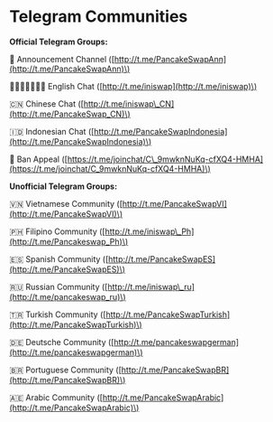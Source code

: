 # Telegram Communities

**Official Telegram Groups:** 

📣 Announcement Channel \([http://t.me/PancakeSwapAnn](http://t.me/PancakeSwapAnn)\) 

🏴󐁧󐁢󐁥󐁮󐁧󐁿 English Chat \([http://t.me/iniswap](http://t.me/iniswap)\) 

🇨🇳 Chinese Chat \([http://t.me/iniswap\_CN](http://t.me/PancakeSwap_CN)\) 

🇮🇩 Indonesian Chat \([http://t.me/PancakeSwapIndonesia](http://t.me/PancakeSwapIndonesia)\) 

😤 Ban Appeal \([https://t.me/joinchat/C\_9mwknNuKq-cfXQ4-HMHA](https://t.me/joinchat/C_9mwknNuKq-cfXQ4-HMHA)\)



**Unofficial Telegram Groups:**

 🇻🇳 Vietnamese Community \([http://t.me/PancakeSwapVI](http://t.me/PancakeSwapVI)\) 

🇵🇭 Filipino Community \([http://t.me/iniswap\_Ph](http://t.me/Pancakeswap_Ph)\) 

🇪🇸 Spanish Community \([http://t.me/PancakeSwapES](http://t.me/PancakeSwapES)\) 

🇷🇺 Russian Community \([http://t.me/iniswap\_ru](http://t.me/pancakeswap_ru)\) 

🇹🇷 Turkish Community \([http://t.me/PancakeSwapTurkish](http://t.me/PancakeSwapTurkish)\)

 🇩🇪 Deutsche Community \([http://t.me/pancakeswapgerman](http://t.me/pancakeswapgerman)\)

 🇧🇷 Portuguese Community \([http://t.me/PancakeSwapBR](http://t.me/PancakeSwapBR)\) 

🇦🇪 Arabic Community \([http://t.me/PancakeSwapArabic](http://t.me/PancakeSwapArabic)\)

